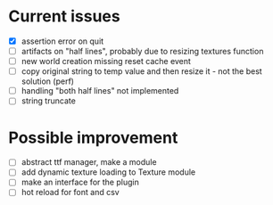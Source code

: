 # Current issues

- [x] assertion error on quit
- [ ] artifacts on "half lines", probably due to resizing textures function
- [ ] new world creation missing reset cache event
- [ ] copy original string to temp value and then resize it - not the best solution (perf)
- [ ] handling "both half lines" not implemented
- [ ] string truncate

# Possible improvement

- [ ] abstract ttf manager, make a module
- [ ] add dynamic texture loading to Texture module
- [ ] make an interface for the plugin
- [ ] hot reload for font and csv